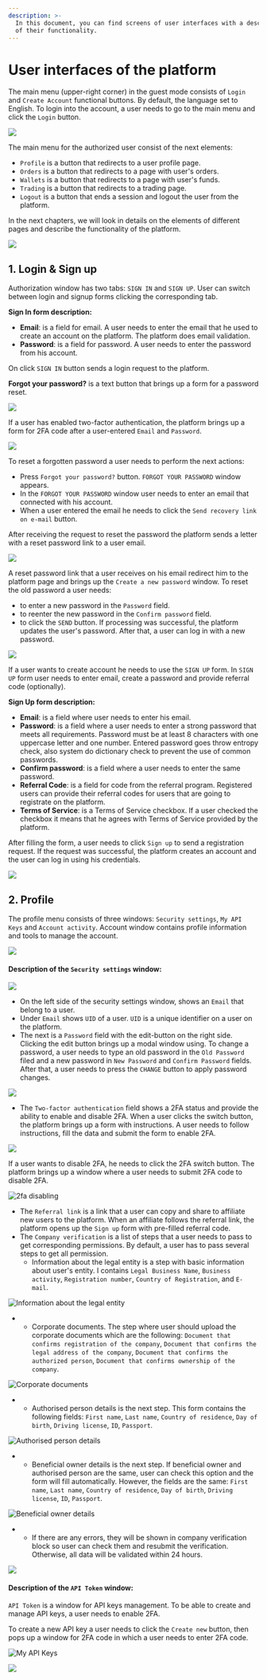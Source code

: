 ```yaml
---
description: >-
  In this document, you can find screens of user interfaces with a description
  of their functionality.
---
```


# User interfaces of the platform

The main menu \(upper-right corner\) in the guest mode consists of `Login` and `Create Account` functional buttons. By default, the language set to English. To login into the account, a user needs to go to the main menu and click the `Login` button.

![](../.gitbook/assets/image%20%2819%29.png)

The main menu for the authorized user consist of the next elements:

* `Profile` is a button that redirects to a user profile page.
* `Orders` is a button that redirects to a page with user's orders.
* `Wallets` is a button that redirects to a page with user's funds.
* `Trading` is a button that redirects to a trading page.
* `Logout` is a button that ends a session and logout the user from the platform.

In the next chapters, we will look in details on the elements of different pages and describe the functionality of the platform.

![](../.gitbook/assets/menu%20%281%29.jpg)

## 1. Login & Sign up

Authorization window has two tabs: `SIGN IN` and `SIGN UP`. User can switch between login and signup forms clicking the corresponding tab.

**Sign In form description:**

* **Email**: is a field for email. A user needs to enter the email that he used to create an account on the platform. The platform does email validation.
* **Password**: is a field for password. A user needs to enter the password from his account.

On click `SIGN IN` button sends a login request to the platform.

**Forgot your password?** is a text button that brings up a form for a password reset.

![](../.gitbook/assets/image%20%2815%29.png)



If a user has enabled two-factor authentication, the platform brings up a form for 2FA code after a user-entered `Email` and `Password`.

![](../.gitbook/assets/image%20%2813%29.png)

To reset a forgotten password a user needs to perform the next actions:

* Press `Forgot your password?` button. `FORGOT YOUR PASSWORD` window appears.
* In the `FORGOT YOUR PASSWORD` window user needs to enter an email that connected with his account.
* When a user entered the email he needs to click the `Send recovery link on e-mail` button.

After receiving the request to reset the password the platform sends a letter with a reset password link to a user email.

![](../.gitbook/assets/image%20%2816%29.png)

A reset password link that a user receives on his email redirect him to the platform page and brings up the `Create a new password` window. To reset the old password a user needs:

* to enter a new password in the `Password` field.
* to reenter the new password in the `Confirm password` field.
* to click the `SEND` button. If processing was successful, the platform updates the user's password. After that, a user can log in with a new password.

![](../.gitbook/assets/image%20%2812%29.png)

If a user wants to create account he needs to use the `SIGN UP` form. In `SIGN UP` form user needs to enter email, create a password and provide referral code \(optionally\).

**Sign Up form description:**

* **Email**: is a field where user needs to enter his email.
* **Password**: is a field where a user needs to enter a strong password that meets all requirements. Password must be at least 8 characters with one uppercase letter and one number. Entered password goes throw entropy check, also system do dictionary check to prevent the use of common passwords.
* **Confirm password**: is a field where a user needs to enter the same password.
* **Referral Code**: is a field for code from the referral program. Registered users can provide their referral codes for users that are going to registrate on the platform.
* **Terms of Service**: is a Terms of Service checkbox. If a user checked the checkbox it means that he agrees with Terms of Service provided by the platform.

After filling the form, a user needs to click `Sign up` to send a registration request. If the request was successful, the platform creates an account and the user can log in using his credentials.

![](../.gitbook/assets/image%20%2818%29.png)

## 2. Profile

The profile menu consists of three windows: `Security settings`, `My API Keys` and `Account activity`. Account window contains profile information and tools to manage the account.

![](../.gitbook/assets/image%20%2810%29.png)

#### Description of the `Security settings` window: <a id="description-of-the-account-window"></a>

![](../.gitbook/assets/image%20%2811%29.png)

* On the left side of the security settings window, shows an `Email` that belong to a user.
* Under `Email` shows `UID` of a user. `UID` is a unique identifier on a user on the platform.
* The next is a `Password` field with the edit-button on the right side. Clicking the edit button brings up a modal window using. To change a password, a user needs to type an old password in the `Old Password` filed and a new password in `New Password` and `Confirm Password` fields. After that, a user needs to press the `CHANGE` button to apply password changes.

![](../.gitbook/assets/image%20%2814%29.png)

* The `Two-factor authentication` field shows a 2FA status and provide the ability to enable and disable 2FA. When a user clicks the switch button, the platform brings up a form with instructions. A user needs to follow instructions, fill the data and submit the form to enable 2FA.

![](../.gitbook/assets/image%20%2817%29.png)

If a user wants to disable 2FA, he needs to click the 2FA switch button. The platform brings up a window where a user needs to submit 2FA code to disable 2FA.

![2fa disabling](https://www.openware.com/sdk/images/guides/baseapp/2fa_code_disabling.png)

* The `Referral link` is a link that a user can copy and share to affiliate new users to the platform. When an affiliate follows the referral link, the platform opens up the `Sign up` form with pre-filled referral code.
* The `Company verification` is a list of steps that a user needs to pass to get corresponding permissions. By default, a user has to pass several steps to get all permission. 
  * Information about the legal entity is a step with basic information about user's entity. I contains `Legal Business Name`, `Business activity`, `Registration number`, `Country of Registration`, and `E-mail`.

![Information about the legal entity](../.gitbook/assets/image%20%2822%29.png)

*  * Corporate documents. The step where user should upload the corporate documents which are the following: `Document that confirms registration of the company`, `Document that confirms the legal address of the company`, `Document that confirms the authorized person`, `Document that confirms ownership of the company`.

![Corporate documents](../.gitbook/assets/image%20%2823%29.png)

*  * Authorised person details is the next step. This form contains the following fields: `First name`, `Last name`, `Country of residence`, `Day of birth`, `Driving license`, `ID`, `Passport`.

![Authorised person details](../.gitbook/assets/image%20%2824%29.png)

*  * Beneficial owner details is the next step. If beneficial owner and authorised person are the same, user can check this option and the form will fill automatically. However, the fields are the same: `First name`, `Last name`, `Country of residence`, `Day of birth`, `Driving license`, `ID`, `Passport`.

![Beneficial owner details](../.gitbook/assets/image%20%2821%29.png)

*  * If there are any errors, they will be shown in company verification block so user can check them and resubmit the verification. Otherwise, all data will be validated within 24 hours.

![](../.gitbook/assets/image%20%2825%29.png)

#### Description of the `API Token` window: <a id="description-of-the-account-window"></a>

`API Token` is a window for API keys management. To be able to create and manage API keys, a user needs to enable 2FA.

To create a new API key a user needs to click the `Create new` button, then pops up a window for 2FA code in which a user needs to enter 2FA code.

![My API Keys](../.gitbook/assets/image%20%2827%29.png)



![](../.gitbook/assets/image%20%2826%29.png)





